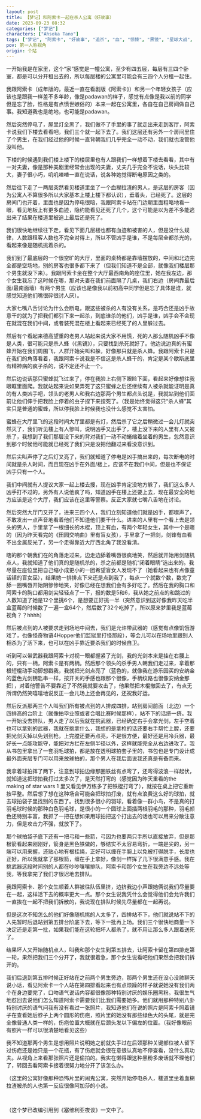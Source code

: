 ```yaml
---
layout: post
title: 【梦记】和阿索卡一起在杀人公寓（好故事）
date: 2023-09-23 08:32
categories: ["梦记"]
characters: ["Ahsoka Tano"]
tags: ["梦记", "阿索卡", "好故事", "追杀", "血", "惊悚", "黑镜", "星球大战", "改编"]
pov: 第一人称视角
origin: 个站
---
```


一开始我是在家里，这个“家”感觉是一幢公寓，至少有四五层，每层有三四个卧室，都是可以分开租出去的，所以每层楼的公寓里可能会有三四个人分租一起住。

我跟阿索卡（成年版的，最近一直在看剧版《阿索卡》）和另一个年轻女孩子（应该也是跟我一样差不多年龄，像是padawan的样子，感觉有点像是我以前的同学但是忘了脸，性格是有点愤世嫉俗的）本来一起在公寓里，各自在自己房间做自己事。我知道我也是绝地，也可能是padawan。

然后突然停电了，屋里灯全黑了，我们做不了手里的事了就走出来走到客厅，阿索卡说我们下楼去看看吧，我们三个就一起下去了。我们这层还有另外一个房间里住了个男生，在我们经过他的时候一直背朝我们几乎完全一动不动，我们就也没管他没叫他。

下楼的时候遇到我们楼上楼下的楼层里也有人跟我们一样想着下楼去看看，其中有一对夫妻，像是那种美剧里经常会出现的夫妻，丈夫几乎完全不说话，块头比较大，妻子很小巧，叽叽喳喳一直在说话，说各种她觉得断电原因之类的。

然后往下走了一两层突然看见楼道里坐了一个血糊拉渣的男人，是这层的房客（因为公寓人不算很多所以大家基本上楼上楼下都认识），垂着头，已经死了。这层的房间门也开着，里面也是因为停电很暗，我跟阿索卡站在门边朝里面粗略地看一眼，看见地板上有更多血迹，隐约能看见还死了几个，这个可能是以为差不多能逃出来了结果在楼道里被追上最后还是死了。

我们很快地继续往下走，看见下面几层楼也都有血迹和被害的人，但是没什么规律，人数跟租客人数也不完全对得上，所以不管凶手是谁，不是每层全都杀光的，看起来像是随机挑着杀的。

我们到了最底层的一个很空旷的大厅，里面的桌椅都是靠墙摆放的，中间和北边完全都是空场地，别的房客也很多都下来了（但我们知道不是全部，就像我们楼层那个男生就没下来）。我跟阿索卡坐在整个大厅最西南角的座位里，她在我左边，那个女生我忘了这时候在哪，那对夫妻在我们前面隔了几桌，我们右边（房间靠最后面/最南面墙）有两个男生（应该也是像我以前初高中同学但是忘了具体是谁，就感觉知道他们嘴很碎很讨人厌）。

大家七嘴八舌讨论为什么会断电，跟这些被杀的人有没有关系，是巧合还是凶手故意干的就为了把我们都引下来一起杀，到底谁杀的他们，凶手是谁，凶手会不会现在就混在我们中间，或者装死混在楼上看起来已经死了的人里躲过去。

然后有个看起来德高望重的老男人站起来说大家不用慌，死的人那么随机凶手不像是人类，很可能只是杀人蜂（《黑镜》），只要找到杀死就好了。他边说边真的有蜜蜂开始在我们周围飞，人群开始尖叫和躲，好像那只就是杀人蜂。我跟阿索卡只是在我们的角落看着，我跟阿索卡说我是不信这是杀人蜂干的，肯定是某个歇斯底里有精神病的疯子杀的，说不定还不止一个。

然后边说话那只蜜蜂就飞过来了，停在我脸上右侧下眼睑下面，看起来好像想往我眼眶里面爬。我就站起来说如果弄死了这只蜜蜂之后还继续有人被杀就能证明是真的有人类凶手吧，领头的老男人和我右边那两个男生都点头说是，我就站到他们面前让他们伸手把我脸上停着的虫子捏下来捏死了。（我是始终觉得这只“杀人蜂”其实只是普通的蜜蜂，所以停我脸上时候我也没什么感觉不太害怕。

蜜蜂在大厅里飞的这段时间大厅里都是有灯，然后杀了它之后稍微过一会儿灯就突然灭了，我们听见楼上有人惨叫，说明凶手又出手了，楼上没下来的人里有人又被杀了，我想到了我们那层没下来的背对我们一动不动蜷缩着坐着的男生，忽然意识到那个时候他可能就已经死了我们只是没把他翻过来看没意识到。

然后尖叫声停了之后灯又亮了，我们就知道了停电是凶手搞出来的，每次断电的时间就是杀人时间，而且现在凶手在外面/楼上，应该不在我们中间，但是也不保证凶手只有一个人。

我们中间就有人提议大家一起上楼去搜，现在凶手肯定没地方躲了，我们这么多人凶手打不过的，另外有人说他疯了吗，知道凶手在楼上还要上去，现在最安全的地方应该是这个大厅，我们应该在这里等警察。反正大家就七嘴八舌地在讨论。

然后突然大厅门又开了，进来三四个人，我们立刻知道他们就是凶手，都噤声了，不敢发出一点声音地看着他们不知道他们要干什么。进来的人里有一个看上去是领头的男人，手里拿了一根细长的木棍，顶上有血，有两个年轻女生，其中一个是瞎的（因为昨天看完的《田园交响曲》里有盲女孩），手里拿了一把剑，剑锋有血看不出金属反光了，另一个走得靠近大厅西北角了我没看清。

瞎的那个朝我们在的角落走过来，边走边舔着嘴唇很疯地笑，然后就开始用剑随机点人，我就知道了他们真的是随机杀的，杀之前都是随机“闭着眼睛”选出来的。我尽量在座位里把自己缩小成更小的一团希望盲女人发现不了（她看起来也有点像童话镇的盲女巫），结果她一排排点下来还是点到我了，每点一个就数个数，数完了舔一圈嘴唇开始阴惨惨地笑，好像已经在想我们会有多好吃了。然后在我的胸口和阿索卡的胸口都用剑尖轻轻点了一下，报的数是5和6，我从她之前点的和跳过的人数知道了她是12个里挑6个，是想要正好挑一半（突然意识到这好像我昨天吃半盒蓝莓的时候数了一遍一盒64个，然后数了32个吃掉了，所以原来梦里我是蓝莓视角？？hhhh）

然后被点到的人被要求走到场地中间去，我们是允许带武器的（感觉有点像饥饿游戏了，也像怪奇物语4Hopper他们监狱里打怪那段），等会儿可以在场地里跟别人相杀为了活下来，也可以在凶手靠近要杀我们的时候自卫。

听到可以带武器我跟阿索卡对视一眼都握紧了光剑，我的光剑本来是挂在右腰上的，只有一柄，阿索卡是有两柄。然后那个领头的杀手男人朝我们走过来，拿着那根短棍动手动脚想戳我，我就把光剑点亮了（蓝色的，就像我在游乐园买的安纳金的蓝色光剑钥匙串一样，按开关的手感也跟那个很像，手柄纹路也很像安纳金那把），对着他警告不要靠近了不然我就要攻击了，他果然把木棍撤回去了，有点无所谓仍然笑嘻嘻地说反正一会儿场上还会再见的，还祝我好运。

然后反派那两三个人叫我们所有被点到的人排成四排，站到房间前面（北边）一个四排高的台阶上（就像拍毕业照或者合唱比赛时候那样），站不下的话挤一挤。我一开始没去排队，男人走了以后我就在挑武器，已经确定右手会拿光剑，左手空着也可以拿别的武器，我就在挑拿什么，我想的是拿枪的话还要右手帮忙上膛，还要把光剑灭掉以免划到枪，上完膛还要再点亮，不是很方便，最好还是用冷兵器，最好长一点能攻能守，能把对方拦在左侧半径以外，这样就能完全从右边进攻了。我从书包里拿出了一套羽毛球拍，都是放在透明球拍套子里的，书包也是专门设计成最外面夹层专门可以用来放球拍的，那个男人在我后面说我还真是有备而来。

我拿着球拍挥了两下，注意到球拍边缘那圈铁丝有点弯了，还弯得波浪一样起伏，就知道这把球拍我打过太多次了，是天然打弯的（感觉因为昨天重看的the making of star wars 1 里又看见伊万练多了把铁棍打弯了），就按在桌上把它重新按平整。然后想了想在这种场合可能会把球拍打废，就有点浪费这么好的球拍，就去球拍袋子里找别的东西了。找到很多很小的羽球，看着像一群小鸟，不是真的打羽毛球时候的那种白色羽毛球，是很小的一个圆球上面插两根羽毛的那种，羽毛颜色还特别丰富，我抓了一把在想如果用球拍把这个打出去的话也可以用来分散注意力，但是攻击力不强，就放下了。

那个球拍袋子底下还有一把弓和一些箭，弓因为也要两只手所以直接放弃，但是那根箭看起来刚刚好，箭身是黑色铁做的，够结实不太容易弯折，一端是尖的，另一端可以用来握，还贴心地有根挂绳，正好可以缠在手腕上以免被打得脱手，长度也正好，所以我就拿了那根箭，缠在手上拿好，像剑一样挥了几下很满意手感。我在挑武器这段时间别的人都在吵吵嚷嚷排队，阿索卡和那个女生在我旁边不远处等我，等我拿完了我们才很迟地去排队。

我跟阿索卡、那个女生顺着人群被往队伍里挤，边挤我边小声跟她俩说我们尽量要在一起，这样活下去的概率更大一点。那个女生说我凭什么会觉得他们会允许我们一直挨在一起不把我们拆散的，我说现在排队时候先尽量都在一起再说。

但是这次不知怎么的他们好像随机挑的人太多了，四排站不下，他们就说站不下的人先暂时后退站到第五排台阶底下去，等下一批再上场。我们三个很快地商量一下决定还是走第一批，如果我们能在这轮把坏人都杀了，就不用让那么多人跟着送死了。

结果坏人又开始随机点人，叫我和那个女生到第五排去，让阿索卡留在第四排走第一轮，果然把我们三个分开了，我就很着急，那个女生说看吧他们果然会把我们拆开的。

我们后退到第五排时候正好站在之前两个男生旁边，那两个男生还在没心没肺聊天说小话，看见阿索卡一个人站在第四排看起来也有点烦躁的样子就说她没有我们两个在身边要完了，口吻语气说话内容都很像那种特别讨厌的娱乐圈黑粉。我很生气地怼回去说他们怎么知道阿索卡需要我们比我们需要她多。他们就用那种特别八卦特别讨厌的语气问我有没有看过一张照片，我知道他们在说的照片是阿索卡照着镜子在查看她后脖子上两个圆形的伤疤，照片里的她没有那些绿色大的头尾，就是完全像普通人类一样的，伤疤位置大概就在后颈头发以下偏左的位置。（我好像眼前有照片一样可以很清楚地看见这些）

我不知道那两个男生是想用照片说明她之前就失手过在后颈那种关键部位被人留下过伤疤还是她只是一个花瓶，有了伤疤就会很在意很认真地不停查看，没什么真功夫。从视角上来看那张照片还是偷拍的。我实在懒得跟这种黑粉多废话就不理他们了，转回去看阿索卡接着很努力地分开了该怎么办。

（这里的公寓好像那种恐怖片里的闹鬼公寓，突然开始停电杀人，楼道里坐着血糊拉渣被杀的人也第一反应很像阿加莎的小说。

<br>

（这个梦已改编引用到《塞维利亚夜谈》一文中了。
